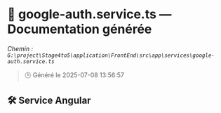 # 📄 google-auth.service.ts — Documentation générée
*Chemin : `G:\project\Stage4to5\application\FrontEnd\src\app\services\google-auth.service.ts`*

> 🕒 Généré le 2025-07-08 13:56:57

## 🛠️ Service Angular

